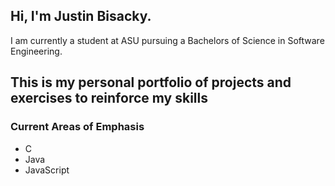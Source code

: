 ## Hi, I'm Justin Bisacky.
I am currently a student at ASU pursuing a Bachelors of Science in Software Engineering.

## This is my personal portfolio of projects and exercises to reinforce my skills
### Current Areas of Emphasis
- C
- Java
- JavaScript
